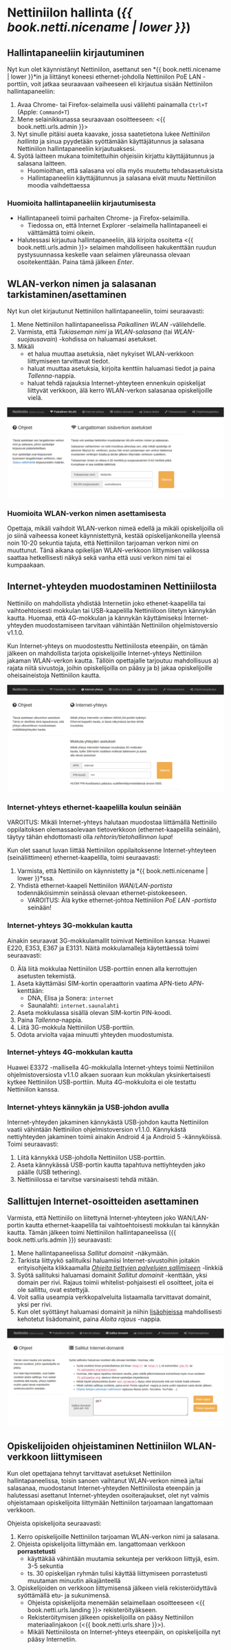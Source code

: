 # Nettiniilon hallinta (*{{ book.netti.nicename | lower }}*)

<!-- toc -->

## Hallintapaneeliin kirjautuminen

Nyt kun olet käynnistänyt Nettiniilon, asettanut sen *{{ book.netti.nicename | lower }}*in ja liittänyt koneesi ethernet-johdolla Nettiniilon PoE LAN -porttiin, voit jatkaa seuraavaan vaiheeseen eli kirjautua sisään Nettiniilon hallintapaneeliin:

1. Avaa Chrome- tai Firefox-selaimella uusi välilehti painamalla `Ctrl+T` (Apple: `Command+T`)
2. Mene selainikkunassa seuraavaan osoitteeseen: <{{ book.netti.urls.admin }}>
3. Nyt sinulle pitäisi aueta kaavake, jossa saatetietona lukee *Nettiniilon hallinta* ja sinua pyydetään syöttämään käyttäjätunnus ja salasana Nettiniilon hallintapaneeliin kirjautuaksesi.
4. Syötä laitteen mukana toimitettuihin ohjeisiin kirjattu käyttäjätunnus ja salasana laitteen.
	- Huomioithan, että salasana voi olla myös muutettu tehdasasetuksista
	- Hallintapaneeliin käyttäjätunnus ja salasana eivät muutu Nettiniilon moodia vaihdettaessa

### Huomioita hallintapaneeliin kirjautumisesta

- Hallintapaneeli toimii parhaiten Chrome- ja Firefox-selaimilla.
	- Tiedossa on, että Internet Explorer -selaimella hallintapaneeli ei välttämättä toimi oikein.
- Halutessasi kirjautua hallintapaneeliin, älä kirjoita osoitetta <{{ book.netti.urls.admin }}> selaimen mahdolliseen hakukenttään ruudun pystysuunnassa keskelle vaan selaimen yläreunassa olevaan osoitekenttään. Paina tämä jälkeen *Enter*.



## WLAN-verkon nimen ja salasanan tarkistaminen/asettaminen

Nyt kun olet kirjautunut Nettiniilon hallintapaneeliin, toimi seuraavasti:

1. Mene Nettiniilon hallintapaneelissa *Paikallinen WLAN* -välilehdelle.
2. Varmista, että *Tukiaseman nimi* ja *WLAN-salasana* (tai *WLAN-suojausavain*) -kohdissa on haluamasi asetukset.
3. Mikäli
	- et halua muuttaa asetuksia, näet nykyiset WLAN-verkkoon liittymiseen tarvittavat tiedot.
	- haluat muuttaa asetuksia, kirjoita kenttiin haluamasi tiedot ja paina *Tallenna*-nappia.
	- haluat tehdä rajauksia Internet-yhteyteen ennenkuin opiskelijat liittyvät verkkoon, älä kerro WLAN-verkon salasanaa opiskelijoille vielä.

![Nettiniilon opiskelijoille tarjoaman WLAN-verkon nimi ja salasana](/images/nettimoodi_paikallinen-wlan.png)

### Huomioita WLAN-verkon nimen asettamisesta

Opettaja, mikäli vaihdoit WLAN-verkon nimeä edellä ja mikäli opiskelijoilla oli jo siinä vaiheessa koneet käynnistettynä, kestää opiskelijankoneilla yleensä noin 10-20 sekuntia tajuta, että Nettiniilon tarjoaman verkon nimi on muuttunut. Tänä aikana opikelijan WLAN-verkkoon liittymisen valikossa saattaa hetkellisesti näkyä sekä vanha että uusi verkon nimi tai ei kumpaakaan.



## Internet-yhteyden muodostaminen Nettiniilosta

Nettiniilo on mahdollista yhdistää Internetiin joko ethenet-kaapelilla tai vaihtoehtoisesti mokkulan tai USB-kaapelilla Nettiniiloon liitetyn kännykän kautta. Huomaa, että 4G-mokkulan ja kännykän käyttämiseksi Internet-yhteyden muodostamiseen tarvitaan vähintään Nettiniilon ohjelmistoversio v1.1.0.

Kun Internet-yhteys on muodostesttu Nettiniilosta eteenpäin, on tämän jälkeen on mahdollista tarjota opiskelijoille Internet-yhteys Nettiniilon jakaman WLAN-verkon kautta. Tällöin opettajalle tarjoutuu mahdollisuus a) rajata niitä sivustoja, joihin opiskelijoilla on pääsy ja b) jakaa opiskelijoille oheisaineistoja Nettiniilon kautta.

![Internet-yhteyden muodostaminen Nettiniilosta eteenpäin](/images/nettimoodi_internet-yhteys.png)

### Internet-yhteys ethernet-kaapelilla koulun seinään

VAROITUS: Mikäli Internet-yhteys halutaan muodostaa liittämällä Nettiniilo oppilaitoksen olemassaolevaan tietoverkkoon (ethernet-kaapelilla seinään), täytyy tähän ehdottomasti olla *rehtorin/tietohallinnon lupa*!

Kun olet saanut luvan liittää Nettiniilon oppilaitoksenne Internet-yhteyteen (seinäliittimeen) ethernet-kaapelilla, toimi seuraavasti:

1. Varmista, että Nettiniilo on käynnistetty ja *{{ book.netti.nicename | lower }}*ssa.
2. Yhdistä ethernet-kaapeli Nettiniilon *WAN/LAN-portista* todennäköisimmin seinässä olevaan ethernet-pistokeeseen.
	- VAROITUS: Älä kytke ethernet-johtoa Nettiniilon *PoE LAN -portista* seinään!

### Internet-yhteys 3G-mokkulan kautta

Ainakin seuraavat 3G-mokkulamallit toimivat Nettiniilon kanssa: Huawei E220, E353, E367 ja E3131. Näitä mokkulamalleja käytettäessä toimi seuraavasti:

0. Älä liitä mokkulaa Nettiniilon USB-porttiin ennen alla kerrottujen asetusten tekemistä.
1. Aseta käyttämäsi SIM-kortin operaattorin vaatima APN-tieto *APN*-kenttään:
	- DNA, Elisa ja Sonera: `internet`
	- Saunalahti: `internet.saunalahti`
2. Aseta mokkulassa sisällä olevan SIM-kortin PIN-koodi.
3. Paina *Tallenna*-nappia.
4. Liitä 3G-mokkula Nettiniilon USB-porttiin.
5. Odota arviolta vajaa minuutti yhteyden muodostumista.

### Internet-yhteys 4G-mokkulan kautta

Huawei E3372 -mallisella 4G-mokkulalla Internet-yhteys toimii Nettiniilon ohjelmistoversiosta v1.1.0 alkaen suoraan kun mokkulan yksinkertaisesti kytkee Nettiniilon USB-porttiin. Muita 4G-mokkuloita ei ole testattu Nettiniilon kanssa.

### Internet-yhteys kännykän ja USB-johdon avulla

Internet-yhteyden jakaminen kännykästä USB-johdon kautta Nettiniilon vaatii vähintään Nettiniilon ohjelmistoversion v1.1.0. Kännykästä nettiyhteyden jakaminen toimii ainakin Android 4 ja Android 5 -kännyköissä. Toimi seuraavasti:

1. Liitä kännykkä USB-johdolla Nettiniilon USB-porttiin.
2. Aseta kännykässä USB-portin kautta tapahtuva nettiyhteyden jako päälle (USB tethering).
3. Nettiniilossa ei tarvitse varsinaisesti tehdä mitään.


## Sallittujen Internet-osoitteiden asettaminen

Varmista, että Nettiniilo on liitettynä Internet-yhteyteen joko WAN/LAN-portin kautta ethernet-kaapelilla tai vaihtoehtoisesti mokkulan tai kännykän kautta. Tämän jälkeen toimi Nettiniilon hallintapaneelissa ({{ book.netti.urls.admin }}) seuraavasti:

1. Mene hallintapaneelissa *Sallitut domainit* -näkymään.
2. Tarkista liittyykö sallituiksi haluamiisi Internet-sivustoihin joitakin erityisohjeita klikkaamalla *[Ohjeita tiettyjen palvelujen sallimiseen](osoiterajaus.html)* -linkkiä
3. Syötä sallituksi haluamasi domainit *Sallitut domainit* -kenttään, yksi domain per rivi. Rajaus toimii whitelist-pohjaisesti eli osoitteet, joita ei ole sallittu, ovat estettyjä.
4. Voit sallia useampia verkkopalveluita listaamalla tarvittavat domainit, yksi per rivi.
5. Kun olet syöttänyt haluamasi domainit ja niihin [lisäohjeissa](osoiterajaus.html) mahdollisesti kehotetut lisädomainit, paina *Aloita rajaus* -nappia.

![Sallittujen domainien asettaminen Nettiniilon hallintapaneelissa {{ book.netti.nicename | lower}}ssa.](/images/nettimoodi_sallitut-domainit.png)



## Opiskelijoiden ohjeistaminen Nettiniilon WLAN-verkkoon liittymiseen

Kun olet opettajana tehnyt tarvittavat asetukset Nettiniilon hallintapaneelissa, toisin sanoen vaihtanut WLAN-verkon nimeä ja/tai salasanaa, muodostanut Internet-yhteyden Nettiniilosta eteenpäin ja halutessasi asettanut Internet-yhteyden osoiterajaukset, olet nyt valmis ohjeistamaan opiskelijoita liittymään Nettiniilon tarjoamaan langattomaan verkkoon.

Ohjeista opiskelijoita seuraavasti:

1. Kerro opiskelijoille Nettiniilon tarjoaman WLAN-verkon nimi ja salasana.
2. Ohjeista opiskelijoita liittymään em. langattomaan verkkoon **porrastetusti**
	- käyttäkää vähintään muutamia sekunteja per verkkoon liittyjä, esim. 3-5 sekuntia
	- ts. 30 opiskelijan ryhmän tulisi käyttää liittymiseen porrastetusti muutaman minuutin aikajänteellä
3. Opiskelijoiden on verkkoon liittymisensä jälkeen vielä rekisteröidyttävä syöttämällä etu- ja sukunimensä.
	- Ohjeista opiskelijoita menemään selaimellaan osoitteeseen <{{ book.netti.urls.landing }}> rekisteröityäkseen.
	- Rekisteröitymisen jälkeen opiskelijoilla on pääsy Nettiniilon materiaalinjakoon (<{{ book.netti.urls.share }}>).
	- Mikäli Nettiniilosta on Internet-yhteys eteenpäin, on opiskelijoilla nyt pääsy Internetiin.

<!--
* Jos koulun koneilla käytössä proxy- eli välityspalvelin, on se otettava koneelta pois päältä, jotta Nettiniilon *{{ book.netti.nicename | lower }}*a voi käyttää
* Ohjeista hallintapaneeliin meno aina <{{ book.netti.urls.admin }}>, ei http://nettiniilo.lan
-->